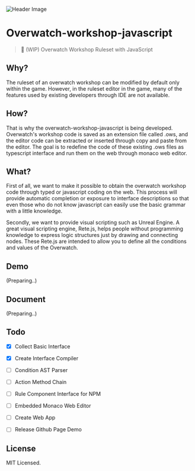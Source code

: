 ![Header Image](https://i.imgur.com/pTOwK7o.png)

# Overwatch-workshop-javascript

>  🌺 (WIP) Overwatch Workshop Ruleset with JavaScript



## Why?

The ruleset of an overwatch workshop can be modified by default only within the game. However, in the ruleset editor in the game, many of the features used by existing developers through IDE are not available.

## How?

That is why the overwatch-workshop-javascript is being developed. Overwatch's workshop code is saved as an extension file called .ows, and the editor code can be extracted or inserted through copy and paste from the editor. The goal is to redefine the code of these existing .ows files as typescript interface and run them on the web through monaco web editor.

## What?

First of all, we want to make it possible to obtain the overwatch workshop code through typed or javascript coding on the web. This process will provide automatic completion or exposure to interface descriptions so that even those who do not know javascript can easily use the basic grammar with a little knowledge.

Secondly, we want to provide visual scripting such as Unreal Engine. A great visual scripting engine, Rete.js, helps people without programming knowledge to express logic structures just by drawing and connecting nodes. These Rete.js are intended to allow you to define all the conditions and values of the Overwatch.



## Demo

(Preparing..)

## Document

(Preparing..)



## Todo

- [x] Collect Basic Interface
- [x] Create Interface Compiler
- [ ] Condition AST Parser
- [ ] Action Method Chain
- [ ] Rule Component Interface for NPM
- [ ] Embedded Monaco Web Editor
- [ ] Create Web App
- [ ] Release Github Page Demo



## License

MIT Licensed.